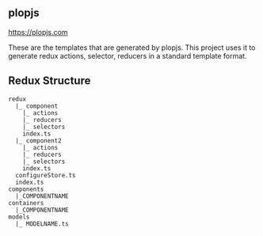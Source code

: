 plopjs
-----
https://plopjs.com

These are the templates that are generated by plopjs. This project uses it to generate redux actions, selector, reducers in a standard template format.

Redux Structure
----------------
```
redux
  |_ component
    |_ actions
    |_ reducers
    |_ selectors
    index.ts
  |_ component2
    |_ actions
    |_ reducers
    |_ selectors
    index.ts
  configureStore.ts
  index.ts
components
  |_COMPONENTNAME
containers
  |_COMPONENTNAME
models
  |_ MODELNAME.ts
```